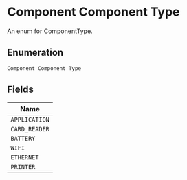 
# Component Component Type

An enum for ComponentType.

## Enumeration

`Component Component Type`

## Fields

| Name |
|  --- |
| `APPLICATION` |
| `CARD_READER` |
| `BATTERY` |
| `WIFI` |
| `ETHERNET` |
| `PRINTER` |

